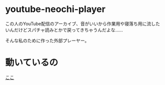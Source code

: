 # youtube-neochi-player
この人のYouTube配信のアーカイブ、音がいいから作業用や寝落ち用に流したいんだけどスパチャ読みとかで戻ってきちゃうんだよな……

そんな私のために作った外部プレーヤー。

# 動いているの
[ここ](https://rutilicus.github.io/youtube-neochi-player/)

